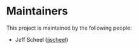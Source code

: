 # Maintainers
This project is maintained by the following people:

- Jeff Scheel ([jjscheel](https://github.com/jjscheel))
